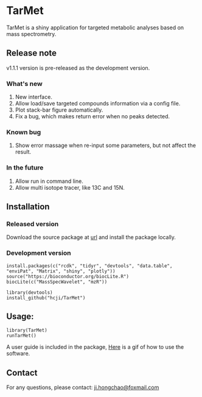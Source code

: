 # TarMet
TarMet is a shiny application for targeted metabolic analyses based on mass spectrometry.

## Release note
v1.1.1 version is pre-released as the development version.

### What's new
1. New interface.
2. Allow load/save targeted compounds information via a config file.
3. Plot stack-bar figure automatically.
4. Fix a bug, which makes return error when no peaks detected.

### Known bug
1. Show error massage when re-input some parameters, but not affect the result.

### In the future
1. Allow run in command line.
2. Allow multi isotope tracer, like 13C and 15N.

## Installation  

### Released version

Download the source package at [url](https://github.com/hcji/TarMet/releases/download/v1.1.0/TarMet_1.1.0.tar.gz) and install the package locally.

### Development version

	install.packages(c("rcdk", "tidyr", "devtools", "data.table", "enviPat", "Matrix", "shiny", "plotly"))
	source("https://bioconductor.org/biocLite.R")
    biocLite(c("MassSpecWavelet", "mzR"))
	
	library(devtools)
	install_github("hcji/TarMet")

## Usage:

	library(TarMet)
	runTarMet()
	
  A user guide is included in the package, [Here](https://github.com/hcji/TarMet/releases/download/v1.1.1/TarMet.gif) is a gif of how to use the software.

## Contact
  For any questions, please contact:  ji.hongchao@foxmail.com
